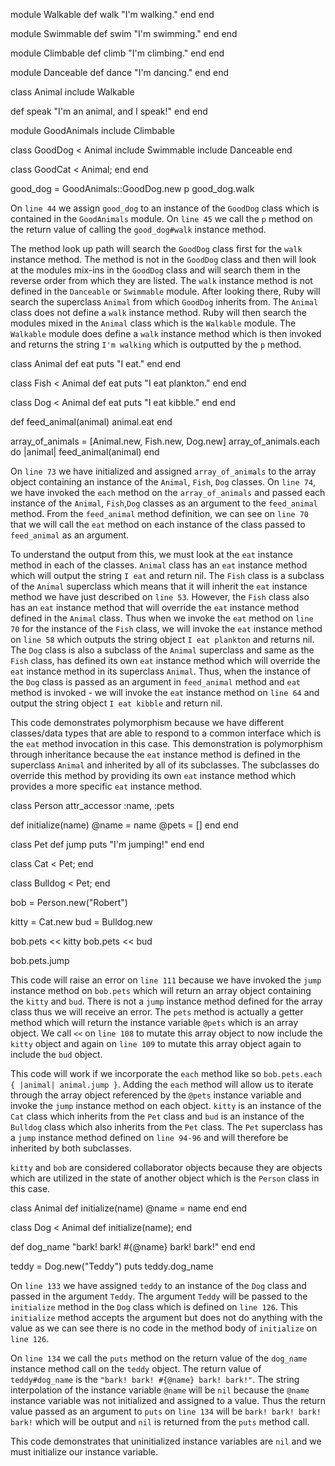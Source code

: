 module Walkable
  def walk
    "I'm walking."
  end
end

module Swimmable
  def swim
    "I'm swimming."
  end
end

module Climbable
  def climb
    "I'm climbing."
  end
end

module Danceable
  def dance
    "I'm dancing."
  end
end

class Animal
  include Walkable

  def speak
    "I'm an animal, and I speak!"
  end
end

module GoodAnimals
  include Climbable

  class GoodDog < Animal
    include Swimmable
    include Danceable
  end
  
  class GoodCat < Animal; end
end

good_dog = GoodAnimals::GoodDog.new
p good_dog.walk

On `line 44` we assign `good_dog` to an instance of the `GoodDog` class which is contained in the `GoodAnimals` module. On `line 45` we call the `p` method on the return value of calling the `good_dog#walk` instance method. 

The method look up path will search the `GoodDog` class first for the `walk` instance method. The method is not in the `GoodDog` class and then will look at the modules mix-ins in the `GoodDog` class and will search them in the reverse order from which they are listed. The `walk` instance method is not defined in the `Danceable` or `Swimmable` module. After looking there, Ruby will search the superclass `Animal` from which `GoodDog` inherits from. The `Animal` class does not define a `walk` instance method. Ruby will then search the modules mixed in the `Animal` class which is the `Walkable` module. The `Walkable` module does define a `walk` instance method which is then invoked and returns the string `I'm walking` which is outputted by the `p` method. 

class Animal
  def eat
    puts "I eat."
  end
end

class Fish < Animal
  def eat
    puts "I eat plankton."
  end
end

class Dog < Animal
  def eat
     puts "I eat kibble."
  end
end

def feed_animal(animal)
  animal.eat
end

array_of_animals = [Animal.new, Fish.new, Dog.new]
array_of_animals.each do |animal|
  feed_animal(animal)
end

On `line 73` we have initialized and assigned `array_of_animals` to the array object containing an instance of the `Animal`, `Fish`, `Dog` classes. On `line 74`, we have invoked the `each` method on the `array_of_animals` and passed each instance of the `Animal`, `Fish`,`Dog` classes as an argument to the `feed_animal` method. From the `feed_animal` method definition, we can see on `line 70` that we will call the `eat` method on each instance of the class passed to `feed_animal` as an argument.

To understand the output from this, we must look at the `eat` instance method in each of the classes. `Animal` class has an `eat` instance method which will output the string `I eat` and return nil. The `Fish` class is a subclass of the `Animal` superclass which means that it will inherit the `eat` instance method we have just described on `line 53`. However, the `Fish` class also has an `eat` instance method that will override the `eat` instance method defined in the `Animal` class. Thus when we invoke the `eat` method on `line 70` for the instance of the `Fish` class, we will invoke the `eat` instance method on `line 58` which outputs the string object `I eat plankton` and returns nil. The `Dog` class is also a subclass of the `Animal` superclass and same as the `Fish` class, has defined its own `eat` instance method which will override the `eat` instance method in its superclass `Animal`. Thus, when the instance of the `Dog` class is passed as an argument in `feed_animal` method and `eat` method is invoked - we will invoke the `eat` instance method on `line 64` and output the string object `I eat kibble` and return nil. 

This code demonstrates polymorphism because we have different classes/data types that are able to respond to a common interface which is the `eat` method invocation in this case. This demonstration is polymorphism through inheritance because the `eat` instance method is defined in the superclass `Animal` and inherited by all of its subclasses. The subclasses do override this method by providing its own `eat` instance method which provides a more specific `eat` instance method. 

class Person
  attr_accessor :name, :pets

  def initialize(name)
    @name = name
    @pets = []
  end
end

class Pet
  def jump
    puts "I'm jumping!"
  end
end

class Cat < Pet; end

class Bulldog < Pet; end

bob = Person.new("Robert")

kitty = Cat.new
bud = Bulldog.new

bob.pets << kitty
bob.pets << bud                     

bob.pets.jump 

This code will raise an error on `line 111` because we have invoked the `jump` instance method on `bob.pets` which will return an array object containing the `kitty` and `bud`. There is not a `jump` instance method defined for the array class thus we will receive an error. The `pets` method is actually a getter method which will return the instance variable `@pets` which is an array object. We call `<<` on `line 108` to mutate this array object to now include the `kitty` object and again on `line 109` to mutate this array object again to include the `bud` object. 

This code will work if we incorporate the `each` method like so `bob.pets.each { |animal| animal.jump }`. Adding the `each` method will allow us to iterate through the array object referenced by the `@pets` instance variable and invoke the `jump` instance method on each object. `kitty` is an instance of the `Cat` class which inherits from the `Pet` class and `bud` is an instance of the `Bulldog` class which also inherits from the `Pet` class. The `Pet` superclass has a `jump` instance method defined on `line 94-96` and will therefore be inherited by both subclasses. 

`kitty` and `bob` are considered collaborator objects because they are objects which are utilized in the state of another object which is the `Person` class in this case. 

class Animal
  def initialize(name)
    @name = name
  end
end

class Dog < Animal
  def initialize(name); end

  def dog_name
    "bark! bark! #{@name} bark! bark!"
  end
end

teddy = Dog.new("Teddy")
puts teddy.dog_name  

On `line 133` we have assigned `teddy` to an instance of the `Dog` class and passed in the argument `Teddy`. The argument `Teddy` will be passed to the `initialize` method in the `Dog` class which is defined on `line 126`. This `initialize` method accepts the argument but does not do anything with the value as we can see there is no code in the method body of `initialize` on `line 126`. 

On `line 134` we call the `puts` method on the return value of the `dog_name` instance method call on the `teddy` object. The return value of `teddy#dog_name` is the `"bark! bark! #{@name} bark! bark!"`. The string interpolation of the instance variable `@name` will be `nil` because the `@name` instance variable was not initialized and assigned to a value. Thus the return value passed as an argument to `puts` on `line 134` will be `bark! bark! bark! bark!` which will be output and `nil` is returned from the `puts` method call. 

This code demonstrates that uninitialized instance variables are `nil` and we must initialize our instance variable. 